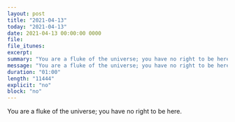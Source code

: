 ```yaml
---
layout: post
title: "2021-04-13"
today: "2021-04-13"
date: 2021-04-13 00:00:00 0000
file:
file_itunes:
excerpt:
summary: "You are a fluke of the universe; you have no right to be here."
message: "You are a fluke of the universe; you have no right to be here."
duration: "01:00"
length: "11444"
explicit: "no"
block: "no"
---
```

You are a fluke of the universe; you have no right to be here.

